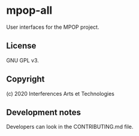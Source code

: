 # mpop-all

User interfaces for the MPOP project.

## License

GNU GPL v3.

## Copyright

(c) 2020 Interferences Arts et Technologies

## Development notes

Developers can look in the CONTRIBUTING.md file.

